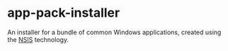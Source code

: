 # app-pack-installer

An installer for a bundle of common Windows applications, created using
the [NSIS](https://nsis.sourceforge.io/Main_Page) technology.
